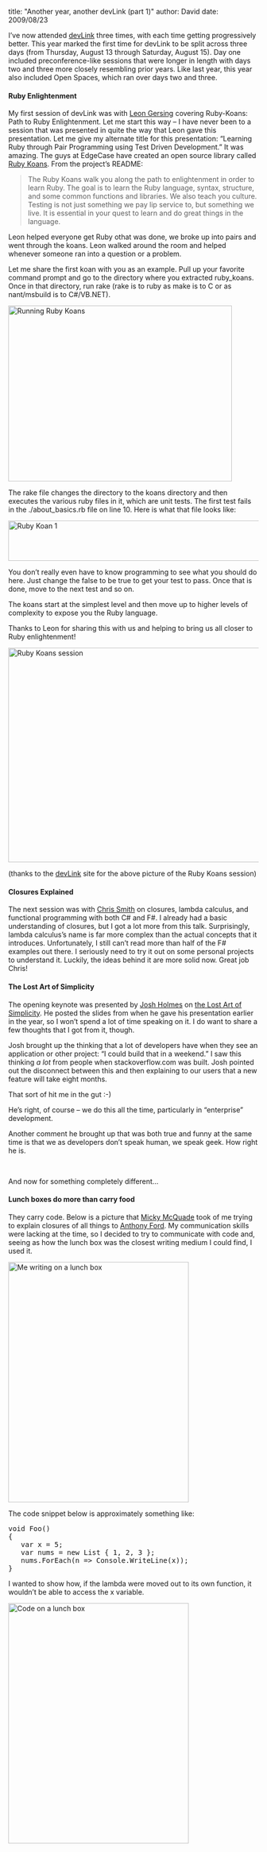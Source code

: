 
title: "Another year, another devLink (part 1)"
author: David
date: 2009/08/23

<p>I’ve now attended <a href="http://devlink.net">devLink</a> three times, with each time getting progressively better. This year marked the first time for devLink to be split across three days (from Thursday, August 13 through Saturday, August 15). Day one included preconference-like sessions that were longer in length with days two and three more closely resembling prior years. Like last year, this year also included Open Spaces, which ran over days two and three.</p> <h4>Ruby Enlightenment</h4> <p>My first session of devLink was with <a href="http://fallenrogue.com/">Leon Gersing</a> covering Ruby-Koans: Path to Ruby Enlightenment. Let me start this way – I have never been to a session that was presented in quite the way that Leon gave this presentation. Let me give my alternate title for this presentation: “Learning Ruby through Pair Programming using Test Driven Development.” It was amazing. The guys at EdgeCase have created an open source library called <a href="http://github.com/edgecase/ruby_koans/tree/master">Ruby Koans</a>. From the project’s README:</p> <blockquote> <p>The Ruby Koans walk you along the path to enlightenment in order to learn Ruby. The goal is to learn the Ruby language, syntax, structure, and some common functions and libraries. We also teach you culture. Testing is not just something we pay lip service to, but something we live. It is essential in your quest to learn and do great things in the language.</p></blockquote> <p>Leon helped everyone get Ruby othat was done, we broke up into pairs and went through the koans. Leon walked around the room and helped whenever someone ran into a question or a problem.</p> <p>Let me share the first koan with you as an example. Pull up your favorite command prompt and go to the directory where you extracted ruby_koans. Once in that directory, run rake (rake is to ruby as make is to C or as nant/msbuild is to C#/VB.NET).</p> <p><img style="border-bottom: 0px; border-left: 0px; display: inline; border-top: 0px; border-right: 0px" title="Running Ruby Koans" border="0" alt="Running Ruby Koans" src="http://www.mohundro.com/blog/content/binary/WindowsLiveWriter/AnotheryearanotherdevLinkpart1_94E1/image_8.png" width="450" height="354"> </p> <p>The rake file changes the directory to the koans directory and then executes the various ruby files in it, which are unit tests. The first test fails in the ./about_basics.rb file on line 10. Here is what that file looks like:</p> <p><img style="border-bottom: 0px; border-left: 0px; display: inline; border-top: 0px; border-right: 0px" title="Ruby Koan 1" border="0" alt="Ruby Koan 1" src="http://www.mohundro.com/blog/content/binary/WindowsLiveWriter/AnotheryearanotherdevLinkpart1_94E1/image4.png" width="671" height="81"> </p> <p>You don’t really even have to know programming to see what you should do here. Just change the false to be true to get your test to pass. Once that is done, move to the next test and so on.</p> <p>The koans start at the simplest level and then move up to higher levels of complexity to expose you the Ruby language.</p> <p>Thanks to Leon for sharing this with us and helping to bring us all closer to Ruby enlightenment!</p> <p><img style="border-bottom: 0px; border-left: 0px; display: inline; border-top: 0px; border-right: 0px" title="Ruby Koans session" border="0" alt="Ruby Koans session" src="http://www.mohundro.com/blog/content/binary/WindowsLiveWriter/AnotheryearanotherdevLinkpart1_94E1/image_7.png" width="644" height="432"> </p> <p>(thanks to the <a href="http://devlink.net">devLink</a> site for the above picture of the Ruby Koans session)</p> <h4>Closures Explained</h4> <p>The next session was with <a href="http://blogs.msdn.com/chrsmith/">Chris Smith</a> on closures, lambda calculus, and functional programming with both C# and F#. I already had a basic understanding of closures, but I got a lot more from this talk. Surprisingly, lambda calculus’s name is far more complex than the actual concepts that it introduces. Unfortunately, I still can’t read more than half of the F# examples out there. I seriously need to try it out on some personal projects to understand it. Luckily, the ideas behind it are more solid now. Great job Chris!</p> <h4>The Lost Art of Simplicity</h4> <p>The opening keynote was presented by <a href="http://www.joshholmes.com/blog/">Josh Holmes</a> on <a href="http://www.joshholmes.com/blog/2009/04/29/TheLostArtOfSimplicity.aspx">the Lost Art of Simplicity</a>. He posted the slides from when he gave his presentation earlier in the year, so I won’t spend a lot of time speaking on it. I do want to share a few thoughts that I got from it, though. </p> <p>Josh brought up the thinking that a lot of developers have when they see an application or other project: “I could build that in a weekend.” I saw this thinking <em>a lot</em> from people when stackoverflow.com was built. Josh pointed out the disconnect between this and then explaining to our users that a new feature will take eight months. </p> <p>That sort of hit me in the gut :-) </p> <p>He’s right, of course – we do this all the time, particularly in “enterprise” development.</p> <p>Another comment he brought up that was both true and funny at the same time is that we as developers don’t speak human, we speak geek. How right he is.</p> <p>&nbsp;</p> <p>And now for something completely different…</p> <h4>Lunch boxes do more than carry food</h4> <p>They carry code. Below is a picture that <a href="http://twitter.com/mmcquade">Micky McQuade</a> took of me trying to explain closures of all things to <a href="http://twitter.com/anthonyford">Anthony Ford</a>. My communication skills were lacking at the time, so I decided to try to communicate with code and, seeing as how the lunch box was the closest writing medium I could find, I used it.</p> <p><img style="border-bottom: 0px; border-left: 0px; display: inline; border-top: 0px; border-right: 0px" title="Me writing on a lunch box" border="0" alt="Me writing on a lunch box" src="http://www.mohundro.com/blog/content/binary/WindowsLiveWriter/AnotheryearanotherdevLinkpart1_94E1/photo_3.jpg" width="363" height="484"> </p> <p>The code snippet below is approximately something like:</p><pre>void Foo()
{
   var x = 5;
   var nums = new List<int> { 1, 2, 3 };
   nums.ForEach(n =&gt; Console.WriteLine(x));
}</pre>
<p>I wanted to show how, if the lambda were moved out to its own function, it wouldn’t be able to access the x variable. 
<p><img style="border-bottom: 0px; border-left: 0px; display: inline; border-top: 0px; border-right: 0px" title="Code on a lunch box" border="0" alt="Code on a lunch box" src="http://www.mohundro.com/blog/content/binary/WindowsLiveWriter/AnotheryearanotherdevLinkpart1_94E1/photo2.jpg" width="363" height="484"></p>
